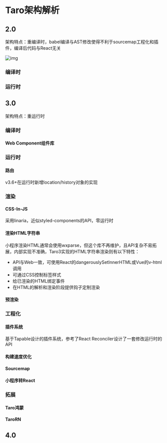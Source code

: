 # Taro架构解析

## 2.0

架构特点：重编译时，babel编译与AST修改使得不利于sourcemap工程化和插件，编译后代码与React无关

![img](https://cdn.jsdelivr.net/gh/antonhu/picx-images-hosting/picGo/asynccode)

### 编译时

### 运行时

## 3.0

架构特点：重运行时

### 编译时

#### Web Component组件库

### 运行时

#### 路由

v3.6+在运行时新增location/history对象的实现

### 渲染

#### CSS-In-JS

采用linaria，近似styled-components的API，零运行时

#### 渲染HTML字符串

小程序渲染HTML通常会使用wxparse，但这个库不再维护，且API复杂不易拓展，内部实现不准确，Taro3实现的HTML字符串渲染则有以下特性：

- API与Web一致，可使用React的dangerouslySetInnerHTML或Vue的v-html调用
- 可通过CSS控制标签样式
- 给已渲染的HTML绑定事件
- 在HTML的解析和渲染阶段提供钩子定制渲染

#### 预渲染

### 工程化

#### 插件系统

基于Tapable设计的插件系统，参考了React Reconciler设计了一套修改运行时的API

#### 构建速度优化

#### Sourcemap

#### 小程序转React

### 拓展

#### Taro鸿蒙

#### TaroRN

## 4.0